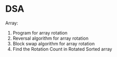 # DSA

Array:
1. Program for array rotation
2. Reversal algorithm for array rotation
3. Block swap algorithm for array rotation
4. Find the Rotation Count in Rotated Sorted array
